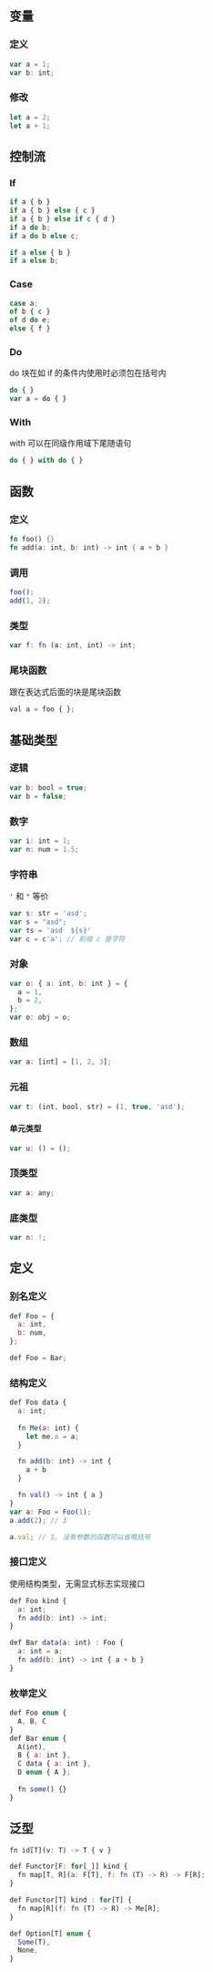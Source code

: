 ## 变量

### 定义

```js
var a = 1;
var b: int;
```

### 修改

```js
let a = 2;
let a + 1;
```

## 控制流

### If

```js
if a { b }
if a { b } else { c }
if a { b } else if c { d }
if a do b;
if a do b else c;

if a else { b }
if a else b;
```

### Case

```js
case a;
of b { c }
of d do e;
else { f }
```

### Do

do 块在如 if 的条件内使用时必须包在括号内

```js
do { }
var a = do { }
```

### With

with 可以在同级作用域下尾随语句

```js
do { } with do { }
```

## 函数

### 定义

```rust
fn foo() {}
fn add(a: int, b: int) -> int { a + b }
```

### 调用

```js
foo();
add(1, 2);
```

### 类型

```js
var f: fn (a: int, int) -> int;
```

### 尾块函数

跟在表达式后面的块是尾块函数

```js
val a = foo { };
```

## 基础类型

### 逻辑

```js
var b: bool = true;
var b = false;
```

### 数字

```js
var i: int = 1;
var n: num = 1.5;
```

### 字符串

`'` 和 `"` 等价

```js
var s: str = 'asd';
var s = "asd";
var ts = 'asd  ${s}'
var c = c'a'; // 前缀 c 是字符
```

### 对象

```js
var o: { a: int, b: int } = {
  a = 1,
  b = 2,
};
var o: obj = o;
```

### 数组

```js
var a: [int] = [1, 2, 3];
```

### 元祖

```js
var t: (int, bool, str) = (1, true, 'asd');
```

#### 单元类型

```js
var u: () = ();
```

### 顶类型

```js
var a: any;
```

### 底类型

```js
var n: !;
```

## 定义

### 别名定义

```js
def Foo = {
  a: int,
  b: num,
};

def Foo = Bar;
```

### 结构定义

```js
def Foo data {
  a: int;
  
  fn Me(a: int) {
    let me.a = a;
  }

  fn add(b: int) -> int {
    a + b
  }

  fn val() -> int { a }
}
var a: Foo = Foo(1);
a.add(2); // 3

a.val; // 1, 没有参数的函数可以省略括号
```

### 接口定义

使用结构类型，无需显式标志实现接口

```js
def Foo kind {
  a: int;
  fn add(b: int) -> int;
}

def Bar data(a: int) : Foo {
  a: int = a;
  fn add(b: int) -> int { a + b }
}
```

### 枚举定义

```js
def Foo enum {
  A, B, C
}
def Bar enum {
  A(int),
  B { a: int },
  C data { a: int },
  D enum { A };
  
  fn some() {}
}
```

## 泛型

```js
fn id[T](v: T) -> T { v }

def Functor[F: for[_]] kind {
  fn map[T, R](a: F[T], f: fn (T) -> R) -> F[R];
}

def Functor[T] kind : for[T] {
  fn map[R](f: fn (T) -> R) -> Me[R];
}

def Option[T] enum {
  Some(T),
  None,
}
```
